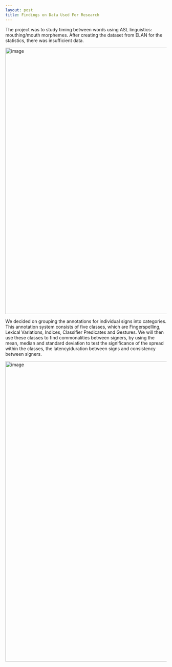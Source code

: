```yaml
---
layout: post
title: Findings on Data Used For Research
---
```



The project was to study timing between words using ASL linguistics: mouthing/mouth morphemes. After
creating the dataset from ELAN for the statistics, there was insufficient data.
 
<img width="830" alt="image" src="https://user-images.githubusercontent.com/105459418/208187939-bef4cf62-507b-4dbe-9d73-e47584fbb214.png">

We decided on grouping the annotations for individual signs into categories. This annotation system consists of five classes, which are
Fingerspelling, Lexical Variations, Indices, Classifier Predicates and Gestures. We will then use these classes
to find commonalities between signers, by using the mean, median and standard deviation to test the significance of the spread within the classes, 
the latency/duration between signs and consistency between signers.

<img width="936" alt="image" src="https://user-images.githubusercontent.com/105459418/208189217-aa0e1c94-0a2b-4b82-8511-93cfc507c268.png">
